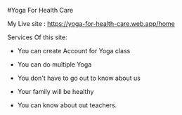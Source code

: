 #Yoga For Health Care

My Live site : https://yoga-for-health-care.web.app/home

Services Of this site:

- You can create Account for Yoga class

- You can do multiple Yoga

- You don't have to go out to know about us

- Your family will be healthy

- You can know about out teachers.
